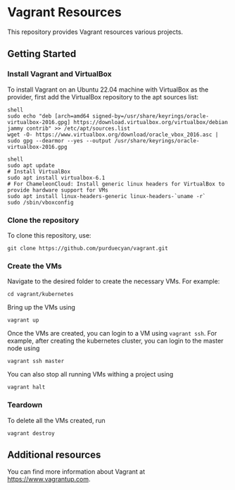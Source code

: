 # Vagrant Resources
This repository provides Vagrant resources various projects.

## Getting Started
### Install Vagrant and VirtualBox
To install Vagrant on an Ubuntu 22.04 machine with VirtualBox as the provider, first add the VirtualBox repository to the apt sources list:
```
shell
sudo echo "deb [arch=amd64 signed-by=/usr/share/keyrings/oracle-virtualbox-2016.gpg] https://download.virtualbox.org/virtualbox/debian jammy contrib" >> /etc/apt/sources.list
wget -O- https://www.virtualbox.org/download/oracle_vbox_2016.asc | sudo gpg --dearmor --yes --output /usr/share/keyrings/oracle-virtualbox-2016.gpg
```
```
shell
sudo apt update
# Install VirtualBox
sudo apt install virtualbox-6.1
# For ChameleonCloud: Install generic linux headers for VirtualBox to provide hardware support for VMs
sudo apt install linux-headers-generic linux-headers-`uname -r`
sudo /sbin/vboxconfig
```

### Clone the repository
To clone this repository, use:
```shell
git clone https://github.com/purduecyan/vagrant.git
```

### Create the VMs
Navigate to the desired folder to create the necessary VMs. For example:
```shell
cd vagrant/kubernetes
```
Bring up the VMs using
```shell
vagrant up
```
Once the VMs are created, you can login to a VM using `vagrant ssh`. 
For example, after creating the kubernetes cluster, you can login to the master node using
```shell
vagrant ssh master
```
You can also stop all running VMs withing a project using 
```shell
vagrant halt
```

### Teardown
To delete all the VMs created, run
```shell
vagrant destroy
```

## Additional resources
You can find more information about Vagrant at https://www.vagrantup.com.
